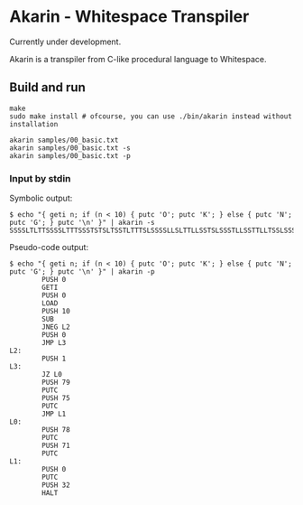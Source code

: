 Akarin - Whitespace Transpiler
==============================

Currently under development.

Akarin is a transpiler from C-like procedural language to Whitespace.

## Build and run

```
make
sudo make install # ofcourse, you can use ./bin/akarin instead without installation

akarin samples/00_basic.txt
akarin samples/00_basic.txt -s
akarin samples/00_basic.txt -p
```

### Input by stdin

Symbolic output:

```
$ echo "{ geti n; if (n < 10) { putc 'O'; putc 'K'; } else { putc 'N'; putc 'G'; } putc '\n' }" | akarin -s
SSSSLTLTTSSSSLTTTSSSTSTSLTSSTLTTTSLSSSSLLSLTTLLSSTSLSSSTLLSSTTLLTSSLSSSTSSTTTTLTLSSSSSTSSTSTTLTLSSLSLTLLSSSLSSSTSSTTTSLTLSSSSSTSSSTTTLTLSSLSSTLSSSSLTLSSSSSTSSSSSLLLL
```

Pseudo-code output:

```
$ echo "{ geti n; if (n < 10) { putc 'O'; putc 'K'; } else { putc 'N'; putc 'G'; } putc '\n' }" | akarin -p
        PUSH 0
        GETI
        PUSH 0
        LOAD
        PUSH 10
        SUB
        JNEG L2
        PUSH 0
        JMP L3
L2:
        PUSH 1
L3:
        JZ L0
        PUSH 79
        PUTC
        PUSH 75
        PUTC
        JMP L1
L0:
        PUSH 78
        PUTC
        PUSH 71
        PUTC
L1:
        PUSH 0
        PUTC
        PUSH 32
        HALT
```
